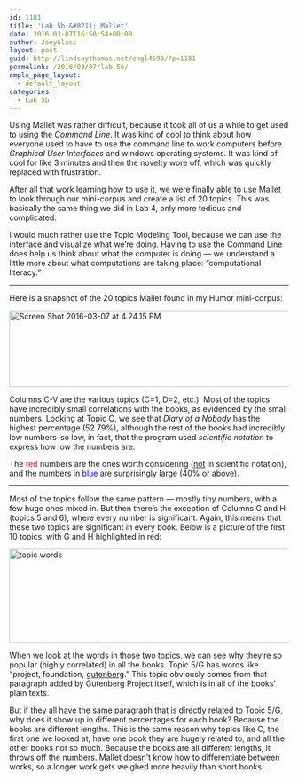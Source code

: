 ```yaml
---
id: 1181
title: 'Lab 5b &#8211; Mallet'
date: 2016-03-07T16:50:54+00:00
author: JoeyGlass
layout: post
guid: http://lindsaythomas.net/engl4590/?p=1181
permalink: /2016/03/07/lab-5b/
ample_page_layout:
  - default_layout
categories:
  - Lab 5b
---
```

Using Mallet was rather difficult, because it took all of us a while to get used to using the _Command Line_. It was kind of cool to think about how everyone used to have to use the command line to work computers before _Graphical User Interfaces_ and windows operating systems. It was kind of cool for like 3 minutes and then the novelty wore off, which was quickly replaced with frustration.

After all that work learning how to use it, we were finally able to use Mallet to look through our mini-corpus and create a list of 20 topics. This was basically the same thing we did in Lab 4, only more tedious and complicated.

I would much rather use the Topic Modeling Tool, because we can use the interface and visualize what we&#8217;re doing. Having to use the Command Line does help us think about what the computer is doing &#8212; we understand a little more about what computations are taking place: &#8220;computational literacy.&#8221;

* * *

Here is a snapshot of the 20 topics Mallet found in my Humor mini-corpus:

<a href="http://lindsaythomas.net/engl4590/wp-content/uploads/sites/10/2016/03/Screen-Shot-2016-03-07-at-4.24.15-PM.png" rel="attachment wp-att-1183"><img class="aligncenter wp-image-1183 size-full" src="http://lindsaythomas.net/engl4590/wp-content/uploads/sites/10/2016/03/Screen-Shot-2016-03-07-at-4.24.15-PM.png" alt="Screen Shot 2016-03-07 at 4.24.15 PM" width="1240" height="138" srcset="http://lindsaythomas.net/engl4590/wp-content/uploads/sites/10/2016/03/Screen-Shot-2016-03-07-at-4.24.15-PM.png 1240w, http://lindsaythomas.net/engl4590/wp-content/uploads/sites/10/2016/03/Screen-Shot-2016-03-07-at-4.24.15-PM-300x33.png 300w, http://lindsaythomas.net/engl4590/wp-content/uploads/sites/10/2016/03/Screen-Shot-2016-03-07-at-4.24.15-PM-768x85.png 768w, http://lindsaythomas.net/engl4590/wp-content/uploads/sites/10/2016/03/Screen-Shot-2016-03-07-at-4.24.15-PM-1024x114.png 1024w" sizes="(max-width: 1240px) 100vw, 1240px" /></a>

Columns C-V are the various topics (C=1, D=2, etc.)  Most of the topics have incredibly small correlations with the books, as evidenced by the small numbers. Looking at Topic C, we see that _Diary of a Nobody_ has the highest percentage (52.79%), although the rest of the books had incredibly low numbers&#8211;so low, in fact, that the program used _scientific notation_ to express how low the numbers are.

The <span style="color: #ff0000">red</span> numbers are the ones worth considering (<span style="text-decoration: underline">not</span> in scientific notation), and the numbers in <span style="color: #0000ff">blue</span> are surprisingly large (40% or above).

* * *

Most of the topics follow the same pattern &#8212; mostly tiny numbers, with a few huge ones mixed in. But then there&#8217;s the exception of Columns G and H (topics 5 and 6), where every number is significant. Again, this means that these two topics are significant in every book. Below is a picture of the first 10 topics, with G and H highlighted in red:

<a href="http://lindsaythomas.net/engl4590/wp-content/uploads/sites/10/2016/03/topic-words.png" rel="attachment wp-att-1185"><img class="aligncenter wp-image-1185 size-full" src="http://lindsaythomas.net/engl4590/wp-content/uploads/sites/10/2016/03/topic-words.png" alt="topic words" width="978" height="169" srcset="http://lindsaythomas.net/engl4590/wp-content/uploads/sites/10/2016/03/topic-words.png 978w, http://lindsaythomas.net/engl4590/wp-content/uploads/sites/10/2016/03/topic-words-300x52.png 300w, http://lindsaythomas.net/engl4590/wp-content/uploads/sites/10/2016/03/topic-words-768x133.png 768w" sizes="(max-width: 978px) 100vw, 978px" /></a>

When we look at the words in those two topics, we can see why they&#8217;re so popular (highly correlated) in all the books. Topic 5/G has words like &#8220;project, foundation, <span style="text-decoration: underline">gutenberg</span>.&#8221; This topic obviously comes from that paragraph added by Gutenberg Project itself, which is in all of the books&#8217; plain texts.

But if they all have the same paragraph that is directly related to Topic 5/G, why does it show up in different percentages for each book? Because the books are different lengths. This is the same reason why topics like C, the first one we looked at, have one book they are hugely related to, and all the other books not so much. Because the books are all different lengths, it throws off the numbers. Mallet doesn&#8217;t know how to differentiate between works, so a longer work gets weighed more heavily than short books.